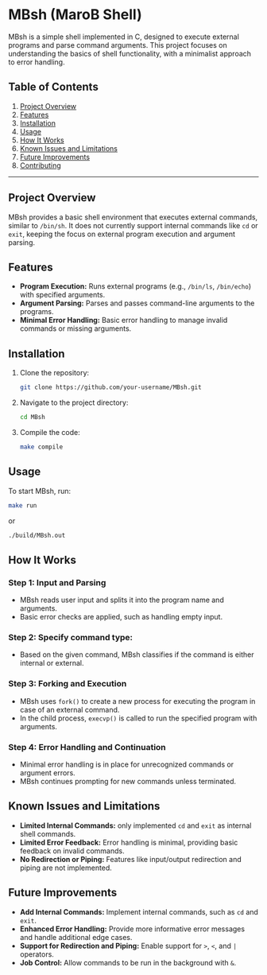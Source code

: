 # MBsh (MaroB Shell)

MBsh is a simple shell implemented in C, designed to execute external programs and parse command arguments. This project focuses on understanding the basics of shell functionality, with a minimalist approach to error handling.

## Table of Contents
1. [Project Overview](#project-overview)
2. [Features](#features)
3. [Installation](#installation)
4. [Usage](#usage)
5. [How It Works](#how-it-works)
6. [Known Issues and Limitations](#known-issues-and-limitations)
7. [Future Improvements](#future-improvements)
8. [Contributing](#contributing)

---

## Project Overview

MBsh provides a basic shell environment that executes external commands, similar to `/bin/sh`. It does not currently support internal commands like `cd` or `exit`, keeping the focus on external program execution and argument parsing.

## Features

- **Program Execution:** Runs external programs (e.g., `/bin/ls`, `/bin/echo`) with specified arguments.
- **Argument Parsing:** Parses and passes command-line arguments to the programs.
- **Minimal Error Handling:** Basic error handling to manage invalid commands or missing arguments.

## Installation

1. Clone the repository:
    ```bash
    git clone https://github.com/your-username/MBsh.git
    ```

2. Navigate to the project directory:
    ```bash
    cd MBsh
    ```

3. Compile the code:
    ```bash
    make compile
    ```

## Usage

To start MBsh, run:
```bash
make run
```
or
```bash
./build/MBsh.out
```
## How It Works

### Step 1: Input and Parsing
- MBsh reads user input and splits it into the program name and arguments.
- Basic error checks are applied, such as handling empty input.

### Step 2: Specify command type:
- Based on the given command, MBsh classifies if the command is either internal or external.

### Step 3: Forking and Execution
- MBsh uses `fork()` to create a new process for executing the program in case of an external command.
- In the child process, `execvp()` is called to run the specified program with arguments.

### Step 4: Error Handling and Continuation
- Minimal error handling is in place for unrecognized commands or argument errors.
- MBsh continues prompting for new commands unless terminated.
## Known Issues and Limitations

- **Limited Internal Commands:** only implemented `cd` and `exit` as internal shell commands.
- **Limited Error Feedback:** Error handling is minimal, providing basic feedback on invalid commands.
- **No Redirection or Piping:** Features like input/output redirection and piping are not implemented.

## Future Improvements

- **Add Internal Commands:** Implement internal commands, such as `cd` and `exit`.
- **Enhanced Error Handling:** Provide more informative error messages and handle additional edge cases.
- **Support for Redirection and Piping:** Enable support for `>`, `<`, and `|` operators.
- **Job Control:** Allow commands to be run in the background with `&`.
